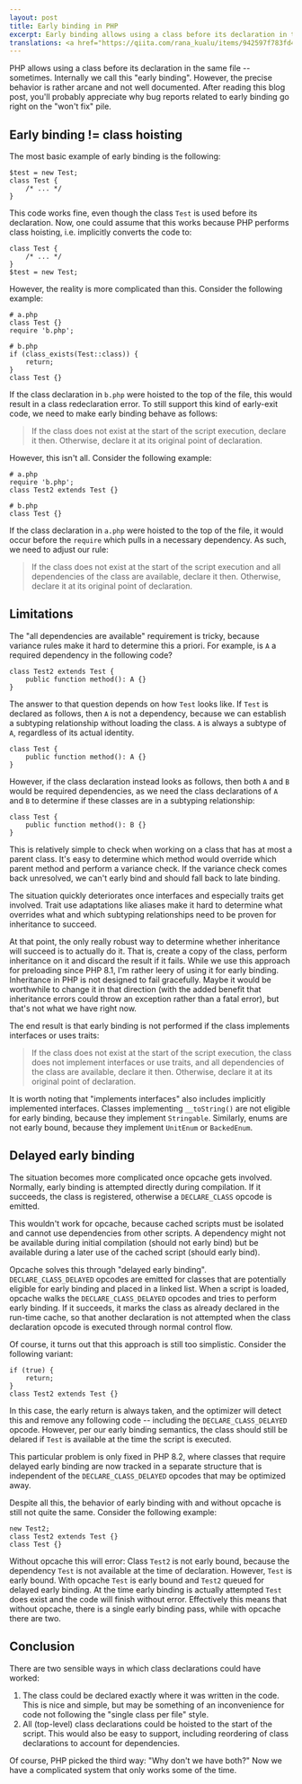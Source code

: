 ```yaml
---
layout: post
title: Early binding in PHP
excerpt: Early binding allows using a class before its declaration in the same file. However, the precise behavior is rather arcane.
translations: <a href="https://qiita.com/rana_kualu/items/942597f783fd428c9fb5">🇯🇵 Japanese</a>
---
```

PHP allows using a class before its declaration in the same file -- sometimes. Internally we call this "early binding". However, the precise behavior is rather arcane and not well documented. After reading this blog post, you'll probably appreciate why bug reports related to early binding go right on the "won't fix" pile.

## Early binding != class hoisting

The most basic example of early binding is the following:

```php?start_inline=1
$test = new Test;
class Test {
    /* ... */
}
```

This code works fine, even though the class `Test` is used before its declaration. Now, one could assume that this works because PHP performs class hoisting, i.e. implicitly converts the code to:


```php?start_inline=1
class Test {
    /* ... */
}
$test = new Test;
```

However, the reality is more complicated than this. Consider the following example:

```php?start_inline=1
# a.php
class Test {}
require 'b.php';

# b.php
if (class_exists(Test::class)) {
    return;
}
class Test {}
```

If the class declaration in `b.php` were hoisted to the top of the file, this would result in a class redeclaration error. To still support this kind of early-exit code, we need to make early binding behave as follows:

> If the class does not exist at the start of the script execution, declare it then. Otherwise, declare it at its original point of declaration.

However, this isn't all. Consider the following example:

```php?start_inline=1
# a.php
require 'b.php';
class Test2 extends Test {}

# b.php
class Test {}
```

If the class declaration in `a.php` were hoisted to the top of the file, it would occur before the `require` which pulls in a necessary dependency. As such, we need to adjust our rule:

> If the class does not exist at the start of the script execution and all dependencies of the class are available, declare it then. Otherwise, declare it at its original point of declaration.

## Limitations

The "all dependencies are available" requirement is tricky, because variance rules make it hard to determine this a priori. For example, is `A` a required dependency in the following code?

```php?start_inline=1
class Test2 extends Test {
    public function method(): A {}
}
```

The answer to that question depends on how `Test` looks like. If `Test` is declared as follows, then `A` is not a dependency, because we can establish a subtyping relationship without loading the class. `A` is always a subtype of `A`, regardless of its actual identity.

```php?start_inline=1
class Test {
    public function method(): A {}
}
```

However, if the class declaration instead looks as follows, then both `A` and `B` would be required dependencies, as we need the class declarations of `A` and `B` to determine if these classes are in a subtyping relationship:

```php?start_inline=1
class Test {
    public function method(): B {}
}
```

This is relatively simple to check when working on a class that has at most a parent class. It's easy to determine which method would override which parent method and perform a variance check. If the variance check comes back unresolved, we can't early bind and should fall back to late binding.

The situation quickly deteriorates once interfaces and especially traits get involved. Trait use adaptations like aliases make it hard to determine what overrides what and which subtyping relationships need to be proven for inheritance to succeed.

At that point, the only really robust way to determine whether inheritance will succeed is to actually do it. That is, create a copy of the class, perform inheritance on it and discard the result if it fails. While we use this approach for preloading since PHP 8.1, I'm rather leery of using it for early binding. Inheritance in PHP is not designed to fail gracefully. Maybe it would be worthwhile to change it in that direction (with the added benefit that inheritance errors could throw an exception rather than a fatal error), but that's not what we have right now.

The end result is that early binding is not performed if the class implements interfaces or uses traits:

> If the class does not exist at the start of the script execution, the class does not implement interfaces or use traits, and all dependencies of the class are available, declare it then. Otherwise, declare it at its original point of declaration.

It is worth noting that "implements interfaces" also includes implicitly implemented interfaces. Classes implementing `__toString()` are not eligible for early binding, because they implement `Stringable`. Similarly, enums are not early bound, because they implement `UnitEnum` or `BackedEnum`.

## Delayed early binding

The situation becomes more complicated once opcache gets involved. Normally, early binding is attempted directly during compilation. If it succeeds, the class is registered, otherwise a `DECLARE_CLASS` opcode is emitted.

This wouldn't work for opcache, because cached scripts must be isolated and cannot use dependencies from other scripts. A dependency might not be available during initial compilation (should not early bind) but be available during a later use of the cached script (should early bind).

Opcache solves this through "delayed early binding". `DECLARE_CLASS_DELAYED` opcodes are emitted for classes that are potentially eligible for early binding and placed in a linked list. When a script is loaded, opcache walks the `DECLARE_CLASS_DELAYED` opcodes and tries to perform early binding. If it succeeds, it marks the class as already declared in the run-time cache, so that another declaration is not attempted when the class declaration opcode is executed through normal control flow.

Of course, it turns out that this approach is still too simplistic. Consider the following variant:

```php?start_inline=1
if (true) {
    return;
}
class Test2 extends Test {}
```

In this case, the early return is always taken, and the optimizer will detect this and remove any following code -- including the `DECLARE_CLASS_DELAYED` opcode. However, per our early binding semantics, the class should still be delared if `Test` is available at the time the script is executed.

This particular problem is only fixed in PHP 8.2, where classes that require delayed early binding are now tracked in a separate structure that is independent of the `DECLARE_CLASS_DELAYED` opcodes that may be optimized away.

Despite all this, the behavior of early binding with and without opcache is still not quite the same. Consider the following example:

```php?start_inline=1
new Test2;
class Test2 extends Test {}
class Test {}
```

Without opcache this will error: Class `Test2` is not early bound, because the dependency `Test` is not available at the time of declaration. However, `Test` is early bound. With opcache `Test` is early bound and `Test2` queued for delayed early binding. At the time early binding is actually attempted `Test` does exist and the code will finish without error. Effectively this means that without opcache, there is a single early binding pass, while with opcache there are two.

## Conclusion

There are two sensible ways in which class declarations could have worked:

1. The class could be declared exactly where it was written in the code. This is nice and simple, but may be something of an inconvenience for code not following the "single class per file" style.
2. All (top-level) class declarations could be hoisted to the start of the script. This would also be easy to support, including reordering of class declarations to account for dependencies.

Of course, PHP picked the third way: "Why don't we have both?" Now we have a complicated system that only works some of the time.
